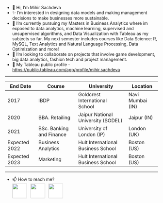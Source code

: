 - 👋 Hi, I’m Mihir Sachdeva
- ✨ I’m interested in designing data models and making management decisions to make businesses more sustainable. 
- 🌱 I’m currently pursuing my Masters in Business Analytics where im exposed to data analytics, machine learning, supervised and unsupervised algorithms, and
      Data Visualization with Tableau as my subjects so far. My next semester includes courses like Data Science: R, MySQL, Text Analytics and Natural Language 
      Processing, Data Optimization and more!
- 🤝 I’m looking to collaborate on projects that involve game development, big data analytics, fashion tech and project management. 
- 📂 My Tableau public profile - https://public.tableau.com/app/profile/mihir.sachdeva

 ------------------------------------------------------------------------------------------------------------------
| End Date      | Course                      | University                         |  Location                     |
| ------------- |-----------------------------| -----------------------------------| ------------------------------|
| 2017          | IBDP                        | Goldcrest International School     |  Navi Mumbai (IN)             |
| 2020          | BBA. Retailing              | Jaipur National University (SODEL) |  Jaipur (IN)                  |
| 2021          | BSc. Banking and Finance    | University of London (IP)          |  London (UK)                  |
| Expected 2022 | Business Analytics          | Hult International Business School |  Boston (US)                  |
| Expected 2023 | Marketing                   | Hult International Business School |  Boston (US)                  |
 ------------------------------------------------------------------------------------------------------------------

- 📫 How to reach me?
   <br>
  [<img  src="https://upload.wikimedia.org/wikipedia/commons/0/01/LinkedIn_Logo.svg"  width="48"  height="48"  style="background-color:white;">][linkedin]
  &nbsp;
  [<img  src="https://upload.wikimedia.org/wikipedia/commons/a/a5/Instagram_icon.png" width="48" height="48"   style="background-color:white;">][instagram]
  &nbsp;
  [<img  src="https://upload.wikimedia.org/wikipedia/commons/4/4e/Gmail_Icon.png" width="48" height="48"   style="background-color:white;">][email]
  
[linkedin]:  https://www.linkedin.com/in/mihirsachdeva28/
[instagram]:  https://www.instagram.com/mihirrsachdeva/
[email]:  mailto:mihir.sachdeva28@gmail.com

<!---
mihirrsachdeva/mihirrsachdeva is a ✨ special ✨ repository because its `README.md` (this file) appears on your GitHub profile.
You can click the Preview link to take a look at your changes.
--->

